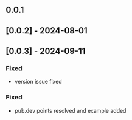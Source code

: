 ## 0.0.1
## [0.0.2] - 2024-08-01
## [0.0.3] - 2024-09-11

### Fixed
- version issue fixed
### Fixed
- pub.dev points resolved and example added
